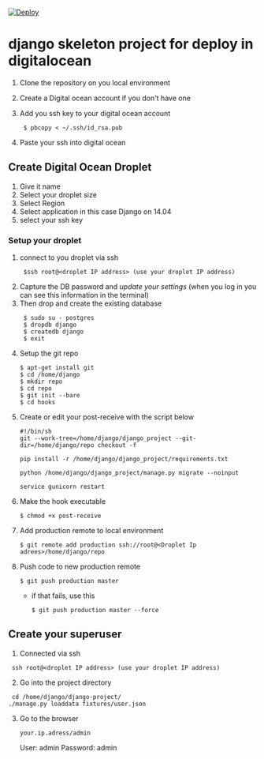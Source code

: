 [![Deploy](https://assets.digitalocean.com/blog/sammy-cleaning-up.png)](https://www.digitalocean.com)
# django skeleton project for deploy in digitalocean

1. Clone the repository on you local environment
2. Create a Digital ocean account if you don't have one
3. Add you ssh key to your digital ocean account

   ````
    $ pbcopy < ~/.ssh/id_rsa.pub
   ````
4. Paste your ssh into digital ocean

## Create Digital Ocean Droplet
1. Give it name
2. Select your droplet size
3. Select Region
4. Select application in this case Django on 14.04
5. select your ssh key

### Setup your droplet
1. connect to you droplet via ssh
   ````
    $ssh root@<droplet IP address> (use your droplet IP address)
   ````
2. Capture the DB password and *update your settings* (when you log in you can see this information in the terminal)
3. Then drop and create the existing database
   ```
    $ sudo su - postgres
    $ dropdb django
    $ createdb django
    $ exit
   ```
4. Setup the git repo
    ````
    $ apt-get install git
    $ cd /home/django
    $ mkdir repo
    $ cd repo
    $ git init --bare
    $ cd hooks
    ````
5. Create or edit your post-receive with the script below
    ````
    #!/bin/sh
    git --work-tree=/home/django/django_project --git-dir=/home/django/repo checkout -f

    pip install -r /home/django/django_project/requirements.txt

    python /home/django/django_project/manage.py migrate --noinput

    service gunicorn restart
    ````
6. Make the hook executable
    ````
    $ chmod +x post-receive
    ````
7. Add production remote to local environment
    ````
    $ git remote add production ssh://root@<Droplet Ip adrees>/home/django/repo
    ````
8. Push code to new production remote
    ````
    $ git push production master
    `````
    - if that fails, use this
        ````
        $ git push production master --force
        ````

## Create your superuser
1. Connected via ssh
 ```
  ssh root@<droplet IP address> (use your droplet IP address)
  ```
2. Go into the project directory
  ```
   cd /home/django/django-project/
  ./manage.py loaddata fixtures/user.json
  ```
3. Go to the browser
    ````
    your.ip.adress/admin
    ````
    User: admin
    Password: admin
